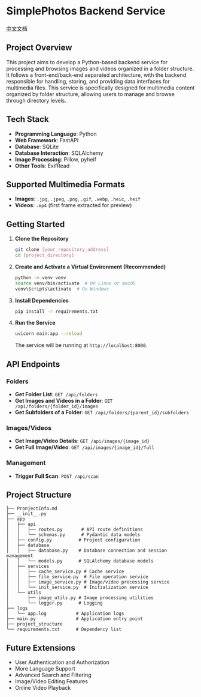 # SimplePhotos Backend Service

[中文文档](README_zh.md)

## Project Overview

This project aims to develop a Python-based backend service for processing and browsing images and videos organized in a folder structure. It follows a front-end/back-end separated architecture, with the backend responsible for handling, storing, and providing data interfaces for multimedia files. This service is specifically designed for multimedia content organized by folder structure, allowing users to manage and browse through directory levels.

## Tech Stack

- **Programming Language**: Python
- **Web Framework**: FastAPI
- **Database**: SQLite
- **Database Interaction**: SQLAlchemy
- **Image Processing**: Pillow, pyheif
- **Other Tools**: ExifRead

## Supported Multimedia Formats

- **Images**: `.jpg`, `.jpeg`, `.png`, `.gif`, `.webp`, `.heic`, `.heif`
- **Videos**: `.mp4` (first frame extracted for preview)

## Getting Started

1. **Clone the Repository**

   ```bash
   git clone [your_repository_address]
   cd [project_directory]
   ```

2. **Create and Activate a Virtual Environment (Recommended)**

   ```bash
   python -m venv venv
   source venv/bin/activate  # On Linux or macOS
   venv\Scripts\activate  # On Windows
   ```

3. **Install Dependencies**

   ```bash
   pip install -r requirements.txt
   ```

4. **Run the Service**

   ```bash
   uvicorn main:app --reload
   ```

   The service will be running at `http://localhost:8000`.

## API Endpoints

### Folders

- **Get Folder List**: `GET /api/folders`
- **Get Images and Videos in a Folder**: `GET /api/folders/{folder_id}/images`
- **Get Subfolders of a Folder**: `GET /api/folders/{parent_id}/subfolders`

### Images/Videos

- **Get Image/Video Details**: `GET /api/images/{image_id}`
- **Get Full Image/Video**: `GET /api/images/{image_id}/full`

### Management

- **Trigger Full Scan**: `POST /api/scan`

## Project Structure

```
├── PronjectInfo.md
├── __init__.py
├── app
│   ├── api
│   │   ├── routes.py       # API route definitions
│   │   └── schemas.py      # Pydantic data models
│   ├── config.py          # Project configuration
│   ├── database
│   │   ├── database.py    # Database connection and session management
│   │   └── models.py      # SQLAlchemy database models
│   ├── services
│   │   ├── cache_service.py # Cache service
│   │   ├── file_service.py  # File operation service
│   │   ├── image_service.py # Image/video processing service
│   │   └── init_service.py  # Initialization service
│   └── utils
│       ├── image_utils.py # Image processing utilities
│       └── logger.py      # Logging
├── logs
│   └── app.log           # Application logs
├── main.py               # Application entry point
├── project_structure
└── requirements.txt      # Dependency list
```

## Future Extensions

- User Authentication and Authorization
- More Language Support
- Advanced Search and Filtering
- Image/Video Editing Features
- Online Video Playback